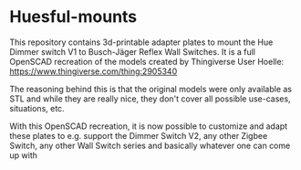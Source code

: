 # Huesful-mounts

This repository contains 3d-printable adapter plates to mount the Hue Dimmer switch V1 to Busch-Jäger Reflex Wall Switches.
It is a full OpenSCAD recreation of the models created by Thingiverse User Hoelle: https://www.thingiverse.com/thing:2905340

The reasoning behind this is that the original models were only available as STL and while they are really nice, they don't
cover all possible use-cases, situations, etc.


With this OpenSCAD recreation, it is now possible to customize and adapt these plates to e.g. support the Dimmer Switch V2, 
any other Zigbee Switch, any other Wall Switch series and basically whatever one can come up with


